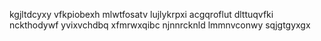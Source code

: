 kgjltdcyxy vfkpiobexh mlwtfosatv lujlykrpxi
acgqroflut dlttuqvfki nckthodywf yvixvchdbq xfmrwxqibc njnnrcknld lmmnvconwy sqjgtgyxgx
